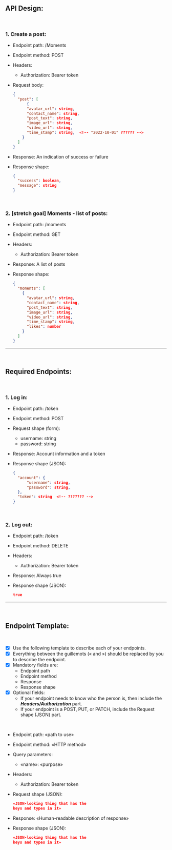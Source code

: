 ## API Design:

<br>

### 1. Create a post:

- Endpoint path: /Moments
- Endpoint method: POST

- Headers:

  - Authorization: Bearer token

- Request body:

  ```json
  {
    "post": [
        {
        "avatar_url": string,
        "contact_name": string,
        "post_text": string,
        "image_url": string,
        "video_url": string,
        "time_stamp": string,  <!-- "2022-10-01" ?????? -->
      }
    ]
  }
  ```

- Response: An indication of success or failure
- Response shape:
  ```json
  {
    "success": boolean,
    "message": string
  }
  ```

<br>

### 2. [stretch goal] Moments - list of posts:

- Endpoint path: /moments
- Endpoint method: GET

- Headers:

  - Authorization: Bearer token

- Response: A list of posts
- Response shape:

  ```json
  {
    "moments": [
      {
        "avatar_url": string,
        "contact_name": string,
        "post_text": string,
        "image_url": string,
        "video_url": string,
        "time_stamp": string,
        "likes": number
      }
    ]
  }
  ```

---

<br>

## Required Endpoints:

<br>

### 1. Log in:

- Endpoint path: /token
- Endpoint method: POST

- Request shape (form):

  - username: string
  - password: string

- Response: Account information and a token
- Response shape (JSON):

  ```json
  {
    "account": {
        "username": string,
        "password": string,
    },
    "token": string  <!-- ??????? -->
  }
  ```

<br>

### 2. Log out:

- Endpoint path: /token
- Endpoint method: DELETE

- Headers:

  - Authorization: Bearer token

- Response: Always true
- Response shape (JSON):

  ```json
  true
  ```

---

<br>

## Endpoint Template:

<br>

- [x] Use the following template to describe each of your endpoints.
- [x] Everything between the guillemots (« and ») should be replaced by you to describe the endpoint.
- [x] Mandatory fields are:
  - Endpoint path
  - Endpoint method
  - Response
  - Response shape
- [x] Optional fields:
  - If your endpoint needs to know who the person is, then include the **_Headers/Authorization_** part.
  - If your endpoint is a POST, PUT, or PATCH, include the Request shape (JSON) part.

<br>

- Endpoint path: «path to use»
- Endpoint method: «HTTP method»
- Query parameters:

  - «name»: «purpose»

- Headers:

  - Authorization: Bearer token

- Request shape (JSON):

  ```json
  «JSON-looking thing that has the
  keys and types in it»
  ```

- Response: «Human-readable description
  of response»
- Response shape (JSON):
  ```json
  «JSON-looking thing that has the
  keys and types in it»
  ```
